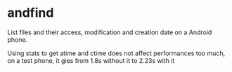 # andfind

List files and their access, modification and creation date on a Android phone.

Using stats to get atime and ctime does not affect performances too much, on a test phone, it gies from 1.8s without it to 2.23s with it

